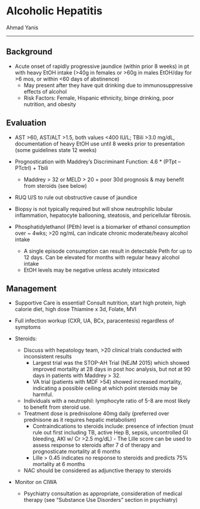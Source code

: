 # Alcoholic Hepatitis 

Ahmad Yanis

---

## Background

- Acute onset of rapidly progressive jaundice (within prior 8 weeks) in pt with heavy EtOH
intake (>40g in females or >60g in males EtOH/day for >6 mos, or within <60 days of abstinence)
    - May present after they have quit drinking due to immunosuppressive effects of alcohol
    - Risk Factors: Female, Hispanic ethnicity, binge drinking, poor nutrition, and obesity

## Evaluation 

- AST >60, AST/ALT >1.5, both values <400 IU/L; TBili >3.0 mg/dL, documentation of heavy
EtOH use until 8 weeks prior to presentation (some guidelines state 12 weeks)

- Prognostication with Maddrey’s Discriminant Function: 4.6 * (PTpt – PTctrl) + Tbili
    - Maddrey > 32 or MELD > 20 = poor 30d prognosis & may benefit from steroids (see below)
      
- RUQ U/S to rule out obstructive cause of jaundice
  
- Biopsy is not typically required but will show neutrophilic lobular inflammation, hepatocyte ballooning, steatosis, and pericellular fibrosis.

- Phosphatidylethanol (PEth) level is a biomarker of ethanol consumption over ~ 4wks; >20
ng/mL can indicate chronic moderate/heavy alcohol intake
    - A single episode consumption can result in detectable Peth for up to 12 days. Can be
elevated for months with regular heavy alcohol intake
    - EtOH levels may be negative unless acutely intoxicated
      
## Management

- Supportive Care is essential! Consult nutrition, start high protein, high calorie diet, high dose Thiamine x 3d, Folate, MVI
  
- Full infection workup (CXR, UA, BCx, paracentesis) regardless of symptoms
  
- Steroids:
    - Discuss with hepatology team, >20 clinical trials conducted with inconsistent results
        - Largest trial was the STOP-AH Trial (NEJM 2015) which showed improved mortality at 28 days in post hoc analysis, but not at 90 days in patients with Maddrey > 32.
        - VA trial (patients with MDF >54) showed increased mortality, indicating a possible ceiling at which point steroids may be harmful.
    - Individuals with a neutrophil: lymphocyte ratio of 5-8 are most likely to benefit from steroid use.
    - Treatment dose is prednisolone 40mg daily (preferred over prednisone as it requires hepatic metabolism)
        - Contraindications to steroids include: presence of infection (must rule out first including TB, active Hep B, sepsis, uncontrolled GI bleeding, AKI w/ Cr >2.5 mg/dL)     - The Lille score can be used to assess response to steroids after 7 d of therapy and prognosticate mortality at 6 months
        - Lille > 0.45 indicates no response to steroids and predicts 75% mortality at 6 months
    - NAC should be considered as adjunctive therapy to steroids
- Monitor on CIWA
    - Psychiatry consultation as appropriate, consideration of medical therapy (see “Substance Use Disorders” section in psychiatry)
